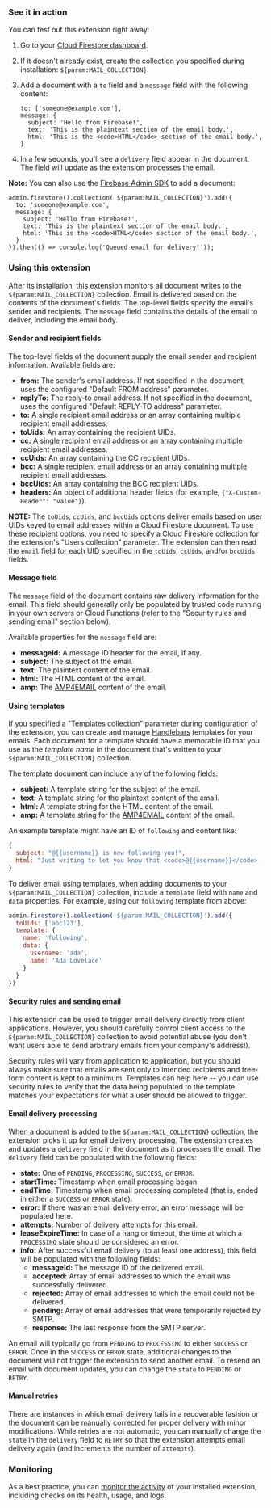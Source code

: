 ### See it in action

You can test out this extension right away:

1.  Go to your [Cloud Firestore dashboard](https://console.firebase.google.com/project/${param:PROJECT_ID}/database/firestore/data).

1.  If it doesn't already exist, create the collection you specified during installation: `${param:MAIL_COLLECTION}`.

1.  Add a document with a `to` field and a `message` field with the following content:

    ```
    to: ['someone@example.com'],
    message: {
      subject: 'Hello from Firebase!',
      text: 'This is the plaintext section of the email body.',
      html: 'This is the <code>HTML</code> section of the email body.',
    }
    ```

1.  In a few seconds, you'll see a `delivery` field appear in the document. The field will update as the extension processes the email.

**Note:** You can also use the [Firebase Admin SDK][admin_sdk] to add a document:
```
admin.firestore().collection('${param:MAIL_COLLECTION}').add({
  to: 'someone@example.com',
  message: {
    subject: 'Hello from Firebase!',
    text: 'This is the plaintext section of the email body.',
    html: 'This is the <code>HTML</code> section of the email body.',
  }
}).then(() => console.log('Queued email for delivery!'));
```

### Using this extension

After its installation, this extension monitors all document writes to the `${param:MAIL_COLLECTION}` collection. Email is delivered based on the contents of the document's fields. The top-level fields specify the email's sender and recipients. The `message` field contains the details of the email to deliver, including the email body.

#### Sender and recipient fields

The top-level fields of the document supply the email sender and recipient information. Available fields are:

* **from:** The sender's email address. If not specified in the document, uses the configured "Default FROM address" parameter.
* **replyTo:** The reply-to email address. If not specified in the document, uses the configured "Default REPLY-TO address" parameter.
* **to:** A single recipient email address or an array containing multiple recipient email addresses.
* **toUids:** An array containing the recipient UIDs.
* **cc:** A single recipient email address or an array containing multiple recipient email addresses.
* **ccUids:** An array containing the CC recipient UIDs.
* **bcc:** A single recipient email address or an array containing multiple recipient email addresses.
* **bccUids:** An array containing the BCC recipient UIDs.
* **headers:** An object of additional header fields (for example, `{"X-Custom-Header": "value"}`).

**NOTE:** The `toUids`, `ccUids`, and `bccUids` options deliver emails based on user UIDs keyed to email addresses within a Cloud Firestore document. To use these recipient options, you need to specify a Cloud Firestore collection for the extension's "Users collection" parameter. The extension can then read the `email` field for each UID specified in the `toUids`, `ccUids`, and/or `bccUids` fields.

#### Message field

The `message` field of the document contains raw delivery information for the email. This field should generally only be populated by trusted code running in your own servers or Cloud Functions (refer to the "Security rules and sending email" section below).

Available properties for the `message` field are:

* **messageId:** A message ID header for the email, if any.
* **subject:** The subject of the email.
* **text:** The plaintext content of the email.
* **html:** The HTML content of the email.
* **amp:** The [AMP4EMAIL][amp4email] content of the email.

#### Using templates

If you specified a "Templates collection" parameter during configuration of the extension, you can create and manage [Handlebars][handlebars] templates for your emails. Each document for a template should have a memorable ID that you use as the *template name* in the document that's written to your `${param:MAIL_COLLECTION}` collection.

The template document can include any of the following fields:

* **subject:** A template string for the subject of the email.
* **text:** A template string for the plaintext content of the email.
* **html:** A template string for the HTML content of the email.
* **amp:** A template string for the [AMP4EMAIL][amp4email] content of the email.

An example template might have an ID of `following` and content like:

```js
{
  subject: "@{{username}} is now following you!",
  html: "Just writing to let you know that <code>@{{username}}</code> ({{name}}) is now following you."
}
```

To deliver email using templates, when adding documents to your `${param:MAIL_COLLECTION}` collection, include a `template` field with `name` and `data` properties. For example, using our `following` template from above:

```js
admin.firestore().collection('${param:MAIL_COLLECTION}').add({
  toUids: ['abc123'],
  template: {
    name: 'following',
    data: {
      username: 'ada',
      name: 'Ada Lovelace'
    }
  }
})
```

#### Security rules and sending email

This extension can be used to trigger email delivery directly from client applications. However, you should carefully control client access to the `${param:MAIL_COLLECTION}` collection to avoid potential abuse (you don't want users able to send arbitrary emails from your company's address!).

Security rules will vary from application to application, but you should always make sure that emails are sent only to intended recipients and free-form content is kept to a minimum. Templates can help here -- you can use security rules to verify that the data being populated to the template matches your expectations for what a user should be allowed to trigger.

#### Email delivery processing

When a document is added to the `${param:MAIL_COLLECTION}` collection, the extension picks it up for email delivery processing. The extension creates and updates a `delivery` field in the document as it processes the email. The `delivery` field can be populated with the following fields:

* **state:** One of `PENDING`, `PROCESSING`, `SUCCESS`, or `ERROR`.
* **startTime:** Timestamp when email processing began.
* **endTime:** Timestamp when email processing completed (that is, ended in either a `SUCCESS` or `ERROR` state).
* **error:** If there was an email delivery error, an error message will be populated here.
* **attempts:** Number of delivery attempts for this email.
* **leaseExpireTime:** In case of a hang or timeout, the time at which a `PROCESSING` state should be considered an error.
* **info:** After successful email delivery (to at least one address), this field will be populated with the following fields:
  * **messageId:** The message ID of the delivered email.
  * **accepted:** Array of email addresses to which the email was successfully delivered.
  * **rejected:** Array of email addresses to which the email could not be delivered.
  * **pending:** Array of email addresses that were temporarily rejected by SMTP.
  * **response:** The last response from the SMTP server.

An email will typically go from `PENDING` to `PROCESSING` to either `SUCCESS` or `ERROR`. Once in the `SUCCESS` or `ERROR` state, additional changes to the document will not trigger the extension to send another email. To resend an email with document updates, you can change the `state` to `PENDING` or `RETRY`.

#### Manual retries

There are instances in which email delivery fails in a recoverable fashion or the document can be manually corrected for proper delivery with minor modifications. While retries are not automatic, you can manually change the `state` in the `delivery` field to `RETRY` so that the extension attempts email delivery again (and increments the number of `attempts`).

### Monitoring

As a best practice, you can [monitor the activity](https://firebase.google.com/docs/extensions/manage-installed-extensions#monitor) of your installed extension, including checks on its health, usage, and logs.

[mail_collection]: https://console.firebase.google.com/project/_/database/firestore/data~2F${param:MAIL_COLLECTION}
[admin_sdk]: https://firebase.google.com/docs/admin/setup
[amp4email]: https://amp.dev/documentation/guides-and-tutorials/learn/email-spec/amp-email-format/
[handlebars]: https://handlebarsjs.com/
